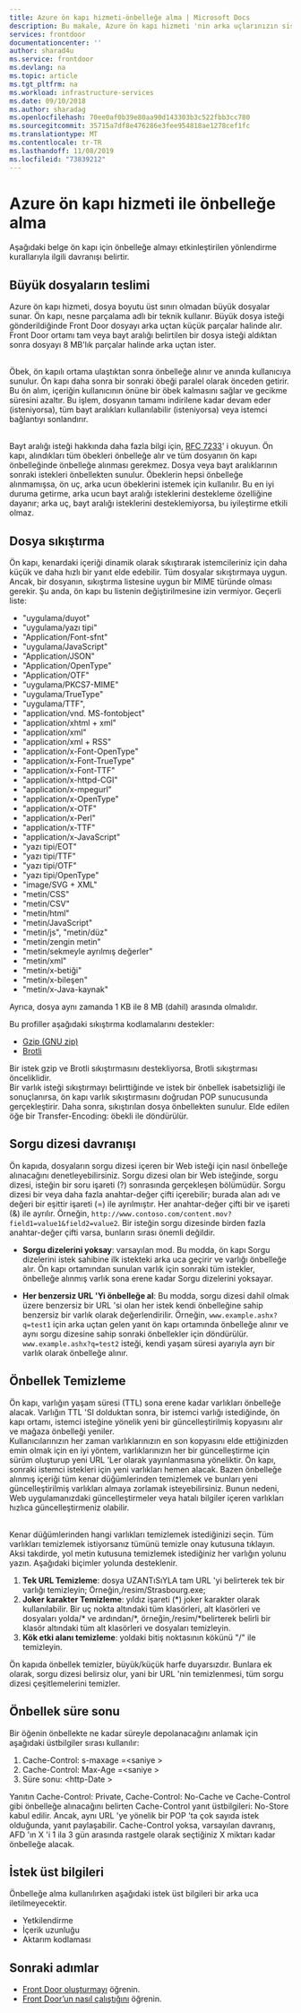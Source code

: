 ```yaml
---
title: Azure ön kapı hizmeti-önbelleğe alma | Microsoft Docs
description: Bu makale, Azure ön kapı hizmeti 'nin arka uçlarınızın sistem durumunu nasıl izlediğini anlamanıza yardımcı olur
services: frontdoor
documentationcenter: ''
author: sharad4u
ms.service: frontdoor
ms.devlang: na
ms.topic: article
ms.tgt_pltfrm: na
ms.workload: infrastructure-services
ms.date: 09/10/2018
ms.author: sharadag
ms.openlocfilehash: 70ee0af0b39e80aa90d143303b3c522fbb3cc780
ms.sourcegitcommit: 35715a7df8e476286e3fee954818ae1278cef1fc
ms.translationtype: MT
ms.contentlocale: tr-TR
ms.lasthandoff: 11/08/2019
ms.locfileid: "73839212"
---
```

# <a name="caching-with-azure-front-door-service"></a>Azure ön kapı hizmeti ile önbelleğe alma
Aşağıdaki belge ön kapı için önbelleğe almayı etkinleştirilen yönlendirme kurallarıyla ilgili davranışı belirtir.

## <a name="delivery-of-large-files"></a>Büyük dosyaların teslimi
Azure ön kapı hizmeti, dosya boyutu üst sınırı olmadan büyük dosyalar sunar. Ön kapı, nesne parçalama adlı bir teknik kullanır. Büyük dosya isteği gönderildiğinde Front Door dosyayı arka uçtan küçük parçalar halinde alır. Front Door ortamı tam veya bayt aralığı belirtilen bir dosya isteği aldıktan sonra dosyayı 8 MB'lık parçalar halinde arka uçtan ister.

</br>Öbek, ön kapılı ortama ulaştıktan sonra önbelleğe alınır ve anında kullanıcıya sunulur. Ön kapı daha sonra bir sonraki öbeği paralel olarak önceden getirir. Bu ön alım, içeriğin kullanıcının önüne bir öbek kalmasını sağlar ve gecikme süresini azaltır. Bu işlem, dosyanın tamamı indirilene kadar devam eder (isteniyorsa), tüm bayt aralıkları kullanılabilir (isteniyorsa) veya istemci bağlantıyı sonlandırır.

</br>Bayt aralığı isteği hakkında daha fazla bilgi için, [RFC 7233](https://web.archive.org/web/20171009165003/http://www.rfc-base.org/rfc-7233.html)' i okuyun.
Ön kapı, alındıkları tüm öbekleri önbelleğe alır ve tüm dosyanın ön kapı önbelleğinde önbelleğe alınması gerekmez. Dosya veya bayt aralıklarının sonraki istekleri önbellekten sunulur. Öbeklerin hepsi önbelleğe alınmamışsa, ön uç, arka ucun öbeklerini istemek için kullanılır. Bu en iyi duruma getirme, arka ucun bayt aralığı isteklerini destekleme özelliğine dayanır; arka uç, bayt aralığı isteklerini desteklemiyorsa, bu iyileştirme etkili olmaz.

## <a name="file-compression"></a>Dosya sıkıştırma
Ön kapı, kenardaki içeriği dinamik olarak sıkıştırarak istemcileriniz için daha küçük ve daha hızlı bir yanıt elde edebilir. Tüm dosyalar sıkıştırmaya uygun. Ancak, bir dosyanın, sıkıştırma listesine uygun bir MIME türünde olması gerekir. Şu anda, ön kapı bu listenin değiştirilmesine izin vermiyor. Geçerli liste:</br>
- "uygulama/duyot"
- "uygulama/yazı tipi"
- "Application/Font-sfnt"
- "uygulama/JavaScript"
- "Application/JSON"
- "Application/OpenType"
- "Application/OTF"
- "uygulama/PKCS7-MIME"
- "uygulama/TrueType"
- "uygulama/TTF",
- "application/vnd. MS-fontobject"
- "application/xhtml + xml"
- "application/xml"
- "application/xml + RSS"
- "application/x-Font-OpenType"
- "application/x-Font-TrueType"
- "application/x-Font-TTF"
- "application/x-httpd-CGI"
- "application/x-mpegurl"
- "application/x-OpenType"
- "application/x-OTF"
- "application/x-Perl"
- "application/x-TTF"
- "application/x-JavaScript"
- "yazı tipi/EOT"
- "yazı tipi/TTF"
- "yazı tipi/OTF"
- "yazı tipi/OpenType"
- "image/SVG + XML"
- "metin/CSS"
- "metin/CSV"
- "metin/html"
- "metin/JavaScript"
- "metin/js", "metin/düz"
- "metin/zengin metin"
- "metin/sekmeyle ayrılmış değerler"
- "metin/xml"
- "metin/x-betiği"
- "metin/x-bileşen"
- "metin/x-Java-kaynak"

Ayrıca, dosya aynı zamanda 1 KB ile 8 MB (dahil) arasında olmalıdır.

Bu profiller aşağıdaki sıkıştırma kodlamalarını destekler:
- [Gzip (GNU zip)](https://en.wikipedia.org/wiki/Gzip)
- [Brotli](https://en.wikipedia.org/wiki/Brotli)

Bir istek gzip ve Brotli sıkıştırmasını destekliyorsa, Brotli sıkıştırması önceliklidir.</br>
Bir varlık isteği sıkıştırmayı belirttiğinde ve istek bir önbellek isabetsizliği ile sonuçlanırsa, ön kapı varlık sıkıştırmasını doğrudan POP sunucusunda gerçekleştirir. Daha sonra, sıkıştırılan dosya önbellekten sunulur. Elde edilen öğe bir Transfer-Encoding: öbekli ile döndürülür.

## <a name="query-string-behavior"></a>Sorgu dizesi davranışı
Ön kapıda, dosyaların sorgu dizesi içeren bir Web isteği için nasıl önbelleğe alınacağını denetleyebilirsiniz. Sorgu dizesi olan bir Web isteğinde, sorgu dizesi, isteğin bir soru işareti (?) sonrasında gerçekleşen bölümüdür. Sorgu dizesi bir veya daha fazla anahtar-değer çifti içerebilir; burada alan adı ve değeri bir eşittir işareti (=) ile ayrılmıştır. Her anahtar-değer çifti bir ve işareti (&) ile ayrılır. Örneğin, `http://www.contoso.com/content.mov?field1=value1&field2=value2`. Bir isteğin sorgu dizesinde birden fazla anahtar-değer çifti varsa, bunların sırası önemli değildir.
- **Sorgu dizelerini yoksay**: varsayılan mod. Bu modda, ön kapı Sorgu dizelerini istek sahibine ilk istekteki arka uca geçirir ve varlığı önbelleğe alır. Ön kapı ortamından sunulan varlık için sonraki tüm istekler, önbelleğe alınmış varlık sona erene kadar Sorgu dizelerini yoksayar.

- **Her benzersiz URL 'Yi önbelleğe al**: Bu modda, sorgu dizesi dahil olmak üzere benzersiz bir URL 'si olan her istek kendi önbelleğine sahip benzersiz bir varlık olarak değerlendirilir. Örneğin, `www.example.ashx?q=test1` için arka uçtan gelen yanıt ön kapı ortamında önbelleğe alınır ve aynı sorgu dizesine sahip sonraki önbellekler için döndürülür. `www.example.ashx?q=test2` isteği, kendi yaşam süresi ayarıyla ayrı bir varlık olarak önbelleğe alınır.

## <a name="cache-purge"></a>Önbellek Temizleme
Ön kapı, varlığın yaşam süresi (TTL) sona erene kadar varlıkları önbelleğe alacak. Varlığın TTL 'SI dolduktan sonra, bir istemci varlığı istediğinde, ön kapı ortamı, istemci isteğine yönelik yeni bir güncelleştirilmiş kopyasını alır ve mağaza önbelleği yeniler.
</br>Kullanıcılarınızın her zaman varlıklarınızın en son kopyasını elde ettiğinizden emin olmak için en iyi yöntem, varlıklarınızın her bir güncelleştirme için sürüm oluşturup yeni URL 'Ler olarak yayınlanmasına yöneliktir. Ön kapı, sonraki istemci istekleri için yeni varlıkları hemen alacak. Bazen önbelleğe alınmış içeriği tüm kenar düğümlerinden temizlemek ve bunları yeni güncelleştirilmiş varlıkları almaya zorlamak isteyebilirsiniz. Bunun nedeni, Web uygulamanızdaki güncelleştirmeler veya hatalı bilgiler içeren varlıkları hızlıca güncelleştirmeniz olabilir.

</br>Kenar düğümlerinden hangi varlıkları temizlemek istediğinizi seçin. Tüm varlıkları temizlemek istiyorsanız tümünü temizle onay kutusuna tıklayın. Aksi takdirde, yol metin kutusuna temizlemek istediğiniz her varlığın yolunu yazın. Aşağıdaki biçimler yolunda desteklenir.
1. **Tek URL Temizleme**: dosya UZANTıSıYLA tam URL 'yi belirterek tek bir varlığı temizleyin; Örneğin,/resim/Strasbourg.exe;
2. **Joker karakter Temizleme**: yıldız işareti (\*) joker karakter olarak kullanılabilir. Bir uç nokta altındaki tüm klasörleri, alt klasörleri ve dosyaları yolda/\* ve ardından/\*, örneğin,/resim/\*belirterek belirli bir klasör altındaki tüm alt klasörleri ve dosyaları temizleyin.
3. **Kök etki alanı temizleme**: yoldaki bitiş noktasının kökünü "/" ile temizleyin.

Ön kapıda önbellek temizler, büyük/küçük harfe duyarsızdır. Bunlara ek olarak, sorgu dizesi belirsiz olur, yani bir URL 'nin temizlenmesi, tüm sorgu dizesi çeşitlemelerini temizler. 

## <a name="cache-expiration"></a>Önbellek süre sonu
Bir öğenin önbellekte ne kadar süreyle depolanacağını anlamak için aşağıdaki üstbilgiler sırası kullanılır:</br>
1. Cache-Control: s-maxage =\<saniye >
2. Cache-Control: Max-Age =\<saniye >
3. Süre sonu: \<http-Date >

Yanıtın Cache-Control: Private, Cache-Control: No-Cache ve Cache-Control gibi önbelleğe alınacağını belirten Cache-Control yanıt üstbilgileri: No-Store kabul edilir. Ancak, aynı URL 'ye yönelik bir POP 'ta çok sayıda istek olduğunda, yanıt paylaşabilir. Cache-Control yoksa, varsayılan davranış, AFD 'ın X 'i 1 ila 3 gün arasında rastgele olarak seçtiğiniz X miktarı kadar önbelleğe alacak.


## <a name="request-headers"></a>İstek üst bilgileri

Önbelleğe alma kullanılırken aşağıdaki istek üst bilgileri bir arka uca iletilmeyecektir.
- Yetkilendirme
- İçerik uzunluğu
- Aktarım kodlaması

## <a name="next-steps"></a>Sonraki adımlar

- [Front Door oluşturmayı](quickstart-create-front-door.md) öğrenin.
- [Front Door’un nasıl çalıştığını](front-door-routing-architecture.md) öğrenin.
